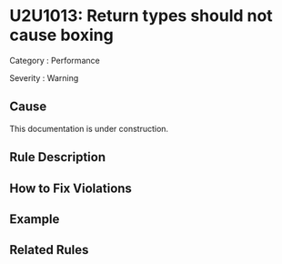 # U2U1013: Return types should not cause boxing

Category : Performance

Severity : Warning

## Cause

This documentation is under construction.

## Rule Description



## How to Fix Violations



## Example



## Related Rules
